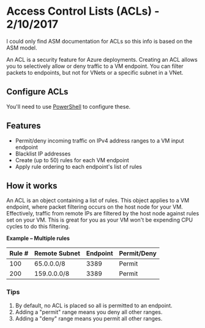 # Access Control Lists (ACLs) - 2/10/2017
I could only find ASM documentation for ACLs so this info is based on the ASM model.

An ACL is a security feature for Azure deployments. Creating an ACL allows you to selectively allow or deny traffic to a VM endpoint.
You can filter packets to endpoints, but not for VNets or a specific subnet in a VNet.

## Configure ACLs
You'll need to use [PowerShell](https://docs.microsoft.com/en-us/azure/virtual-network/virtual-networks-acl-powershell) to configure these.

## Features
* Permit/deny incoming traffic on IPv4 address ranges to a VM input endpoint
* Blacklist IP addresses
* Create (up to 50) rules for each VM endpoint
* Apply rule ordering to each endpoint's list of rules

## How it works
An ACL is an object containing a list of rules. This object applies to a VM endpoint, where packet filtering occurs on the host node for your VM.
Effectively, traffic from remote IPs are filtered by the host node against rules set on your VM. This is great for you as your VM won't be expending CPU cycles to do this filtering.

**Example – Multiple rules**

| **Rule #** | **Remote Subnet** | **Endpoint** | **Permit/Deny** |
| --- | --- | --- | --- |
| 100 |65.0.0.0/8 |3389 |Permit |
| 200 |159.0.0.0/8 |3389 |Permit |

### Tips
1. By default, no ACL is placed so all is permitted to an endpoint.
2. Adding a "permit" range means you deny all other ranges.
3. Adding a "deny" range means you permit all other ranges.
